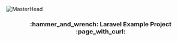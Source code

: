 ![MasterHead](https://www.yandex.com.tr/gorsel/search?family=yes&from=tabbar&img_url=https%3A%2F%2Fi.gifer.com%2F7RT5.gif&lr=103831&pos=13&rpt=simage&text=files%20gif)

<h3 align="center">:hammer_and_wrench: Laravel Example Project :page_with_curl:</h3>
